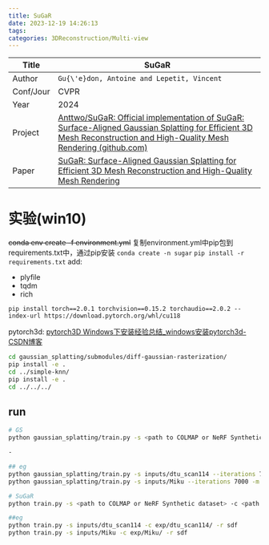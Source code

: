 ```yaml
---
title: SuGaR
date: 2023-12-19 14:26:13
tags: 
categories: 3DReconstruction/Multi-view
---
```


| Title     | SuGaR                                                                                                                                                                                                   |
| --------- | ------------------------------------------------------------------------------------------------------------------------------------------------------------------------------------------------------- |
| Author    | `Gu{\'e}don, Antoine and Lepetit, Vincent`                                                                                                                                                              |
| Conf/Jour | CVPR                                                                                                                                                                                                    |
| Year      | 2024                                                                                                                                                                                                    |
| Project   | [Anttwo/SuGaR: Official implementation of SuGaR: Surface-Aligned Gaussian Splatting for Efficient 3D Mesh Reconstruction and High-Quality Mesh Rendering (github.com)](https://github.com/Anttwo/SuGaR) |
| Paper     | [SuGaR: Surface-Aligned Gaussian Splatting for Efficient 3D Mesh Reconstruction and High-Quality Mesh Rendering](https://arxiv.org/pdf/2311.12775)                                                      |

<!-- more -->





# 实验(win10)

~~conda env create -f environment.yml~~
复制environment.yml中pip包到requirements.txt中，通过pip安装
`conda create -n sugar`
`pip install -r requirements.txt`
add:
- plyfile
- tqdm
- rich

`pip install torch==2.0.1 torchvision==0.15.2 torchaudio==2.0.2 --index-url https://download.pytorch.org/whl/cu118`

pytorch3d: [pytorch3D Windows下安装经验总结_windows安装pytorch3d-CSDN博客](https://blog.csdn.net/m0_70229101/article/details/127196699)


```bash
cd gaussian_splatting/submodules/diff-gaussian-rasterization/
pip install -e .
cd ../simple-knn/
pip install -e .
cd ../../../
```

## run

```bash
# GS
python gaussian_splatting/train.py -s <path to COLMAP or NeRF Synthetic dataset> --iterations 7000 -m <path to the desired output directory>

-

## eg
python gaussian_splatting/train.py -s inputs/dtu_scan114 --iterations 7000 -m exp/dtu_scan114
python gaussian_splatting/train.py -s inputs/Miku --iterations 7000 -m exp/Miku

# SuGaR
python train.py -s <path to COLMAP or NeRF Synthetic dataset> -c <path to the Gaussian Splatting checkpoint> -r <"density" or "sdf">

##eg
python train.py -s inputs/dtu_scan114 -c exp/dtu_scan114/ -r sdf
python train.py -s inputs/Miku -c exp/Miku/ -r sdf
```